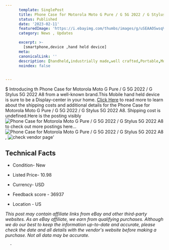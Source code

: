 ```yaml
---
      template: SinglePost
      title: Phone Case for Motorola Moto G Pure / G 5G 2022 / G Stylus 5G 2022 A8
      status: Published
      date: '2023-02-11'
      featuredImage: 'https://i.ebayimg.com/thumbs/images/g/uSEAAOSwsqVi08aX/s-l225.jpg'
      category: News , Updates

      excerpt: >-
        [smartphone,device ,hand held device]
      meta:
      canonicalLink: ''
      description: [handheld,industrially made,well crafted,Portable,Mobile,Compact,Convenient,Lightweight,Maneuverable,Man-portable,Miniature,Carriable,Hand-held,Light,Holdable,Transportable,Mobile device,Pocket-sized,On-the-go,Wireless,Cordless,Compact size,Convenient size, smartphone,device ,hand held device]
      noindex: false
      

---
```

$
      Introducing th Phone Case for Motorola Moto G Pure / G 5G 2022 / G Stylus 5G 2022 A8 from a well-known brand.This Mobile hand held device is sure to be a Display-center in your home. [Click Here](https://www.ebay.com/itm/374179337063?hash=item571ed39367%3Ag%3AuSEAAOSwsqVi08aX&mkevt=1&mkcid=1&mkrid=711-53200-19255-0&campid=%253CePNCampaignId%253E&customid=%253CreferenceId%253E&toolid=10049) to read more to learn about the shipping costs and additional details for the Phone Case for Motorola Moto G Pure / G 5G 2022 / G Stylus 5G 2022 A8. Shipping cost is undefined.Here is the posting visibly ![Phone Case for Motorola Moto G Pure / G 5G 2022 / G Stylus 5G 2022 A8](https://i.ebayimg.com/thumbs/images/g/uSEAAOSwsqVi08aX/s-l225.jpg) to check out more postings here... ![Phone Case for Motorola Moto G Pure / G 5G 2022 / G Stylus 5G 2022 A8](https://i.ebayimg.com/images/g/uSEAAOSwsqVi08aX/s-l1200.jpg), ![check vendor page](https://origin-galleryplus.ebayimg.com/ws/web/374179337063_2_0_1/225x225.jpg,https://origin-galleryplus.ebayimg.com/ws/web/374179337063_3_0_1/225x225.jpg)'

      

 ## Technical Facts 



     
      

 - Condition- New 


      

 - Listed Price- 10.98 


      

 - Currency- USD 


      

 - Feedback score - 36937 


      

 - Location - US 


      
      

 *_This post may contain affiliate links from eBay and other third-party websites. As an eBay affiliate, we earn from qualifying purchases. Although we do our best to keep the information up-to-date and accurate, please check the date and all details with the vendor's website before making a purchase. Not all data may be accurate._*




      -
